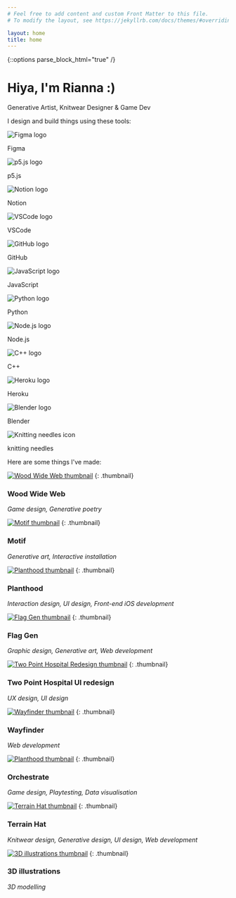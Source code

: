 ```yaml
---
# Feel free to add content and custom Front Matter to this file.
# To modify the layout, see https://jekyllrb.com/docs/themes/#overriding-theme-defaults

layout: home
title: home
---
```

{::options parse_block_html="true" /}

<div class="col-12 offset-sm-0 col-md-8 offset-md-2 col-lg-6 offset-lg-3 vertical-center">

<div id="about" class="mb-5">

# <span class="hiya">Hiya, I'm&nbsp;Rianna&nbsp;:)</span>

Generative&nbsp;Artist, Knitwear&nbsp;Designer &&nbsp;Game&nbsp;Dev

</div>
<div class="pt-3 mb-5">

I design and build things using these tools:

<div id="badges" class="row mt-5">

<div class="col-3 col-sm-2 text-center">

![Figma logo](../assets/images/badges/figmalogo.png)

Figma

</div>
<div class="col-3 col-sm-2 text-center">

![p5.js logo](../assets/images/badges/p5jslogo.png)

p5.js

</div>
<div class="col-3 col-sm-2 text-center">

![Notion logo](../assets/images/badges/notionlogo.png)

Notion

</div>
<div class="col-3 col-sm-2 text-center">

![VSCode logo](../assets/images/badges/vscodelogo.png)

VSCode

</div>
<div class="col-3 col-sm-2 text-center">

![GitHub logo](../assets/images/badges/githublogo.png)

GitHub

</div>
<div class="col-3 col-sm-2 text-center">

![JavaScript logo](../assets/images/badges/javascriptlogo.png)

JavaScript

</div>
<div class="col-3 col-sm-2 text-center">

![Python logo](../assets/images/badges/pythonlogo.png)

Python

</div>
<div class="col-3 col-sm-2 text-center">

![Node.js logo](../assets/images/badges/nodejslogo.png)

Node.js

</div>
<div class="col-3 col-sm-2 text-center">

![C++ logo](../assets/images/badges/cpluspluslogo.png)

C++

</div>
<div class="col-3 col-sm-2 text-center">

![Heroku logo](../assets/images/badges/herokulogo.png)

Heroku

</div>
<div class="col-3 col-sm-2 text-center">

![Blender logo](../assets/images/badges/blenderlogo.png)

Blender

</div>
<div class="col-3 col-sm-2 text-center">

![Knitting needles icon](../assets/images/badges/knittinglogo.png)

knitting needles

</div>

</div>

</div>
<div id="projects" class="mb-5">

Here are some things I've made:

</div>

</div>
<div class="col-12">
<div class="row">

<div class="col-12 col-md-6 col-lg-4 mb-5 www">

[![Wood Wide Web thumbnail](../assets/images/woodwidewebthumbnail.png)](wood-wide-web)
{: .thumbnail}

### Wood Wide Web

*Game design, Generative poetry*

</div>
<div class="col-12 col-md-6 col-lg-4 mb-5 motif">

[![Motif thumbnail](../assets/images/motifthumbnail.png)](motif)
{: .thumbnail}

### Motif

*Generative art, Interactive installation*

</div>
<div class="col-12 col-md-6 col-lg-4 mb-5 planthood">

[![Planthood thumbnail](../assets/images/planthoodthumbnail.png)](planthood)
{: .thumbnail}

### Planthood

*Interaction design, UI design, Front-end iOS development*

</div>
<div class="col-12 col-md-6 col-lg-4 mb-5 flag-gen">

[![Flag Gen thumbnail](../assets/images/flaggenthumbnail.png)](flag-gen)
{: .thumbnail}

### Flag Gen

*Graphic design, Generative art, Web development*

</div>
<div class="col-12 col-md-6 col-lg-4 mb-5 tph">

[![Two Point Hospital Redesign thumbnail](../assets/images/tphthumbnail.png)](two-point-hospital)
{: .thumbnail}

### Two Point Hospital UI redesign

*UX design, UI design*

</div>
<div class="col-12 col-md-6 col-lg-4 mb-5 wayfinder">

[![Wayfinder thumbnail](../assets/images/wayfinderthumbnail.png)](about-wayfinder)
{: .thumbnail}

### Wayfinder

*Web development*

</div>
<div class="col-12 col-md-6 col-lg-4 mb-5 orchestrate">

[![Planthood thumbnail](../assets/images/orchestratethumbnail.gif)](orchestrate)
{: .thumbnail}

### Orchestrate

*Game design, Playtesting, Data visualisation*

</div>
<div class="col-12 col-md-6 col-lg-4 mb-5 terrain-hat">

[![Terrain Hat thumbnail](../assets/images/terrainhatthumbnail.png)](about-terrain-hat)
{: .thumbnail}

### Terrain Hat

*Knitwear design, Generative design, UI design, Web development*

</div>
<div class="col-12 col-md-6 col-lg-4 mb-5 three-d">

[![3D illustrations thumbnail](../assets/images/3dillustrationsthumbnail.png)](3d-illustrations)
{: .thumbnail}

### 3D illustrations

*3D modelling*

</div>

</div>
</div>
